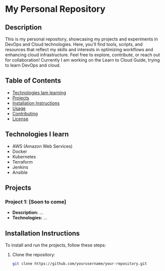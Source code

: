 # My Personal Repository

## Description
This is my personal repository, showcasing my projects and experiments in DevOps and Cloud technologies. Here, you'll find tools, scripts, and resources that reflect my skills and interests in optimizing workflows and enhancing cloud infrastructure. Feel free to explore, contribute, or reach out for collaboration! Currently I am working on the Learn to Cloud Guide, trying to learn DevOps and cloud.

## Table of Contents
- [Technologies Iam learning](#technologies-used)
- [Projects](#projects)
- [Installation Instructions](#installation-instructions)
- [Usage](#usage)
- [Contributing](#contributing)
- [License](#license)

## Technologies I learn
- AWS (Amazon Web Services)
- Docker
- Kubernetes
- Terraform
- Jenkins
- Ansible

## Projects
### Project 1: [Soon to come]
- **Description:** ...
- **Technologies:** ...



## Installation Instructions
To install and run the projects, follow these steps:
1. Clone the repository:
   ```bash
   git clone https://github.com/yourusername/your-repository.git
